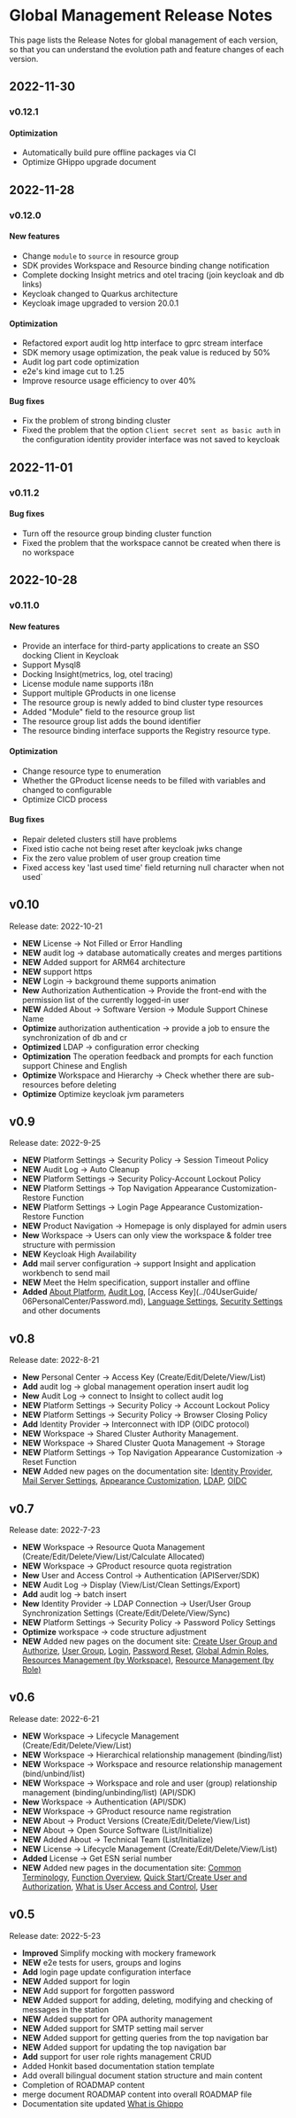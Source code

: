 # Global Management Release Notes

This page lists the Release Notes for global management of each version, so that you can understand the evolution path and feature changes of each version.

## 2022-11-30

### v0.12.1

#### Optimization

- Automatically build pure offline packages via CI
- Optimize GHippo upgrade document

## 2022-11-28

### v0.12.0

#### New features

- Change `module` to `source` in resource group
- SDK provides Workspace and Resource binding change notification
- Complete docking Insight metrics and otel tracing (join keycloak and db links)
- Keycloak changed to Quarkus architecture
- Keycloak image upgraded to version 20.0.1

#### Optimization

- Refactored export audit log http interface to gprc stream interface
- SDK memory usage optimization, the peak value is reduced by 50%
- Audit log part code optimization
- e2e's kind image cut to 1.25
- Improve resource usage efficiency to over 40%

#### Bug fixes

- Fix the problem of strong binding cluster
- Fixed the problem that the option `Client secret sent as basic auth` in the configuration identity provider interface was not saved to keycloak

## 2022-11-01

### v0.11.2

#### Bug fixes

- Turn off the resource group binding cluster function
- Fixed the problem that the workspace cannot be created when there is no workspace

## 2022-10-28

### v0.11.0

#### New features

- Provide an interface for third-party applications to create an SSO docking Client in Keycloak
- Support Mysql8
- Docking Insight(metrics, log, otel tracing)
- License module name supports i18n
- Support multiple GProducts in one license
- The resource group is newly added to bind cluster type resources
- Added "Module" field to the resource group list
- The resource group list adds the bound identifier
- The resource binding interface supports the Registry resource type.

#### Optimization

- Change resource type to enumeration
- Whether the GProduct license needs to be filled with variables and changed to configurable
- Optimize CICD process

#### Bug fixes

- Repair deleted clusters still have problems
- Fixed istio cache not being reset after keycloak jwks change
- Fix the zero value problem of user group creation time
- Fixed access key 'last used time' field returning null character when not used`

## v0.10

Release date: 2022-10-21

- **NEW** License -> Not Filled or Error Handling
- **NEW** audit log -> database automatically creates and merges partitions
- **NEW** Added support for ARM64 architecture
- **NEW** support https
- **NEW** Login -> background theme supports animation
- **New** Authorization Authentication -> Provide the front-end with the permission list of the currently logged-in user
- **NEW** Added About -> Software Version -> Module Support Chinese Name
- **Optimize** authorization authentication -> provide a job to ensure the synchronization of db and cr
- **Optimized** LDAP -> configuration error checking
- **Optimization** The operation feedback and prompts for each function support Chinese and English
- **Optimize** Workspace and Hierarchy -> Check whether there are sub-resources before deleting
- **Optimize** Optimize keycloak jvm parameters

## v0.9

Release date: 2022-9-25

- **NEW** Platform Settings -> Security Policy -> Session Timeout Policy
- **NEW** Audit Log -> Auto Cleanup
- **NEW** Platform Settings -> Security Policy-Account Lockout Policy
- **NEW** Platform Settings -> Top Navigation Appearance Customization-Restore Function
- **NEW** Platform Settings -> Login Page Appearance Customization-Restore Function
- **NEW** Product Navigation -> Homepage is only displayed for admin users
- **New** Workspace -> Users can only view the workspace & folder tree structure with permission
- **NEW** Keycloak High Availability
- **Add** mail server configuration -> support Insight and application workbench to send mail
- **NEW** Meet the Helm specification, support installer and offline
- **Added** [About Platform](../04UserGuide/04PlatformSetting/about.md), [Audit Log](../04UserGuide/03AuditLog.md), [Access Key](../04UserGuide/ 06PersonalCenter/Password.md), [Language Settings](../04UserGuide/06PersonalCenter/Language.md), [Security Settings](../04UserGuide/06PersonalCenter/SecuritySetting.md) and other documents

## v0.8

Release date: 2022-8-21

- **New** Personal Center -> Access Key (Create/Edit/Delete/View/List)
- **Add** audit log -> global management operation insert audit log
- **New** Audit Log -> connect to Insight to collect audit log
- **NEW** Platform Settings -> Security Policy -> Account Lockout Policy
- **NEW** Platform Settings -> Security Policy -> Browser Closing Policy
- **Add** Identity Provider -> Interconnect with IDP (OIDC protocol)
- **NEW** Workspace -> Shared Cluster Authority Management.
- **NEW** Workspace -> Shared Cluster Quota Management -> Storage
- **NEW** Platform Settings -> Top Navigation Appearance Customization -> Reset Function
- **NEW** Added new pages on the documentation site: [Identity Provider](../04UserGuide/01UserandAccess/idprovider.md), [Mail Server Settings](../04UserGuide/04PlatformSetting/MailServer.md), [ Appearance Customization](../04UserGuide/04PlatformSetting/Appearance.md), [LDAP](../04UserGuide/01UserandAccess/ldap.md), [OIDC](../04UserGuide/01UserandAccess/oidc.md)

## v0.7

Release date: 2022-7-23

- **NEW** Workspace -> Resource Quota Management (Create/Edit/Delete/View/List/Calculate Allocated)
- **NEW** Workspace -> GProduct resource quota registration
- **New** User and Access Control -> Authentication (APIServer/SDK)
- **NEW** Audit Log -> Display (View/List/Clean Settings/Export)
- **Add** audit log -> batch insert
- **New** Identity Provider -> LDAP Connection -> User/User Group Synchronization Settings (Create/Edit/Delete/View/Sync)
- **NEW** Platform Settings -> Security Policy -> Password Policy Settings
- **Optimize** workspace -> code structure adjustment
- **NEW** Added new pages on the document site: [Create User Group and Authorize](../04UserGuide/01UserandAccess/Group.md), [User Group](../04UserGuide/01UserandAccess/Group.md), [Login](../04UserGuide/00Login.md), [Password Reset](../04UserGuide/password.md), [Global Admin Roles](../04UserGuide/01UserandAccess/global.md), [Resources Management (by Workspace)](../04UserGuide/02Workspace/wsbp.md), [Resource Management (by Role)](../04UserGuide/02Workspace/quota.md)

## v0.6

Release date: 2022-6-21

- **NEW** Workspace -> Lifecycle Management (Create/Edit/Delete/View/List)
- **NEW** Workspace -> Hierarchical relationship management (binding/list)
- **NEW** Workspace -> Workspace and resource relationship management (bind/unbind/list)
- **NEW** Workspace -> Workspace and role and user (group) relationship management (binding/unbinding/list) (API/SDK)
- **New** Workspace -> Authentication (API/SDK)
- **NEW** Workspace -> GProduct resource name registration
- **NEW** About -> Product Versions (Create/Edit/Delete/View/List)
- **NEW** About -> Open Source Software (List/Initialize)
- **NEW** Added About -> Technical Team (List/Initialize)
- **NEW** License -> Lifecycle Management (Create/Edit/Delete/View/List)
- **Added** License -> Get ESN serial number
- **NEW** Added new pages in the documentation site: [Common Terminology](../01ProductBrief/glossary.md), [Function Overview](../01ProductBrief/Features.md), [Quick Start/Create User and Authorization](../04UserGuide/01UserandAccess/User.md), [What is User Access and Control](../04UserGuide/01UserandAccess/iam.md), [User](../04UserGuide/01UserandAccess/User.md )

## v0.5

Release date: 2022-5-23

- **Improved** Simplify mocking with mockery framework
- **NEW** e2e tests for users, groups and logins
- **Add** login page update configuration interface
- **NEW** Added support for login
- **NEW** Add support for forgotten password
- **NEW** Added support for adding, deleting, modifying and checking of messages in the station
- **NEW** Added support for OPA authority management
- **NEW** Added support for SMTP setting mail server
- **NEW** Added support for getting queries from the top navigation bar
- **NEW** Added support for updating the top navigation bar
- **Add** support for user role rights management CRUD
- Added Honkit based documentation station template
- Add overall bilingual document station structure and main content
- Completion of ROADMAP content
- merge document ROADMAP content into overall ROADMAP file
- Documentation site updated [What is Ghippo](WhatisGhippo.md)
